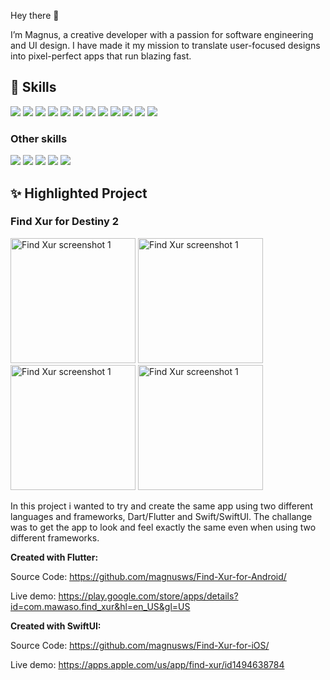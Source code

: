 Hey there 👋

I’m Magnus, a creative developer with a passion for software engineering and UI design. I have made it my mission to translate user-focused designs into pixel-perfect apps that run blazing fast.

## 💼 Skills

![](https://img.shields.io/badge/code-C++-green)
![](https://img.shields.io/badge/code-Python-green)
![](https://img.shields.io/badge/code-Swift-green)
![](https://img.shields.io/badge/code-SwiftUI-green)
![](https://img.shields.io/badge/code-Dart-green)
![](https://img.shields.io/badge/code-Flutter-green)
![](https://img.shields.io/badge/code-JavaScript-green)
![](https://img.shields.io/badge/code-React-green)
![](https://img.shields.io/badge/code-Express-green)
![](https://img.shields.io/badge/code-node.js-green)
![](https://img.shields.io/badge/code-MongoDB-green)
![](https://img.shields.io/badge/code-MySQL-green)

### Other skills

![](https://img.shields.io/badge/Tools-Photoshop-informational?style=flat&logo=Adobe-Photoshop&logoColor=white&color=green)
![](https://img.shields.io/badge/Tools-Illustrator-informational?style=flat&logo=Adobe-Illustrator&logoColor=white&color=green)
![](https://img.shields.io/badge/Tools-AdobeXD-informational?style=flat&logo=Adobe-XD&logoColor=white&color=green)
![](https://img.shields.io/badge/Tools-GitHub-informational?style=flat&logo=GitHub&logoColor=white&color=green)
![](https://img.shields.io/badge/Tools-Bitbucket-informational?style=flat&logo=Bitbucket&logoColor=white&color=green)

## ✨ Highlighted Project

### Find Xur for Destiny 2
<img src="https://play-lh.googleusercontent.com/9_lkEMdrRr7INc76XZRk5b0SA2Ff3zqZtTN3sFxvn3tGMZMAb9e4cxDsvFbHagrYDLU=w2560-h1600" alt="Find Xur screenshot 1" width="200"/> <img src="https://play-lh.googleusercontent.com/MRFPIaKwMivMdmhYKlVq0h6lmzNVdF6_xbWDO_IQTAqteWDnJSmE3_RJV-OuTirpeA=w2560-h1600" alt="Find Xur screenshot 1" width="200"/> <img src="https://play-lh.googleusercontent.com/XUs23XTrI93mvh_7FW5JYjW8uO_zmkpkg1ttFJdvNA69Yn4sd4BQeuUDLc512xS_hXeH=w2560-h1600" alt="Find Xur screenshot 1" width="200"/> <img src="https://play-lh.googleusercontent.com/SGIta1vddD1ubWGh1tXtDELvp4Jk132rUpCGcKcabLshBnX3tZTfuXFlCFUbVwqvzPg=w2560-h1600" alt="Find Xur screenshot 1" width="200"/>

In this project i wanted to try and create the same app using two different languages and frameworks, Dart/Flutter and Swift/SwiftUI. The challange was to get the app to look and feel exactly the same even when using two different frameworks.

**Created with Flutter:**

Source Code: https://github.com/magnusws/Find-Xur-for-Android/

Live demo: https://play.google.com/store/apps/details?id=com.mawaso.find_xur&hl=en_US&gl=US

**Created with SwiftUI:**

Source Code: https://github.com/magnusws/Find-Xur-for-iOS/

Live demo: https://apps.apple.com/us/app/find-xur/id1494638784

